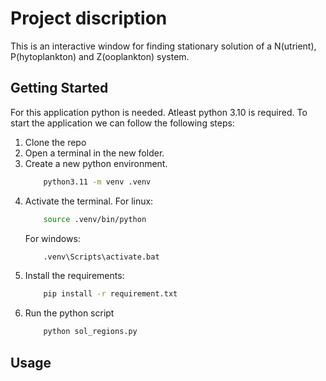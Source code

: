 <!-- ABOUT THE PROJECT -->
# Project discription
This is an interactive window for finding stationary solution of a N(utrient), P(hytoplankton) and Z(ooplankton) system.

## Getting Started
For this application python is needed. Atleast python 3.10 is required.
To start the application we can follow the following steps:
1. Clone the repo
2. Open a terminal in the new folder.
3. Create a new python environment.
    ```sh
        python3.11 -m venv .venv
    ```
4. Activate the terminal.
    For linux:
    ```sh
        source .venv/bin/python
    ```
    For windows:
    ```cmd
        .venv\Scripts\activate.bat
    ```
5. Install the requirements:
    ```sh
        pip install -r requirement.txt
    ```
6. Run the python script
    ```sh
        python sol_regions.py
    ```

## Usage
